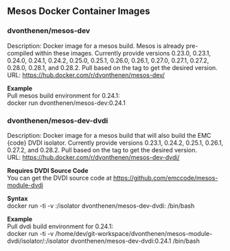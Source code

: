 ## Mesos Docker Container Images

### dvonthenen/mesos-dev
Description: Docker image for a mesos build. Mesos is already pre-compiled within these images. Currently provide versions 0.23.0, 0.23.1, 0.24.0, 0.24.1, 0.24.2, 0.25.0, 0.25.1, 0.26.0, 0.26.1, 0.27.0, 0.27.1, 0.27.2, 0.28.0, 0.28.1, and 0.28.2. Pull based on the tag to get the desired version.  
URL: https://hub.docker.com/r/dvonthenen/mesos-dev/

**Example**  
Pull mesos build environment for 0.24.1:  
docker run dvonthenen/mesos-dev:0.24.1


### dvonthenen/mesos-dev-dvdi
Description: Docker image for a mesos build that will also build the EMC {code} DVDI isolator. Currently provide versions 0.23.1, 0.24.2, 0.25.1, 0.26.1, 0.27.2, and 0.28.2. Pull based on the tag to get the desired version.  
URL: https://hub.docker.com/r/dvonthenen/mesos-dev-dvdi/

**Requires DVDI Source Code**  
You can get the DVDI source code at https://github.com/emccode/mesos-module-dvdi

**Syntax**  
docker run -ti -v <location of your DVDI source>:/isolator dvonthenen/mesos-dev-dvdi:<mesos version> /bin/bash

**Example**  
Pull dvdi build environment for 0.24.1:  
docker run -ti -v /home/dev/git-workspace/dvonthenen/mesos-module-dvdi/isolator/:/isolator dvonthenen/mesos-dev-dvdi:0.24.1 /bin/bash
